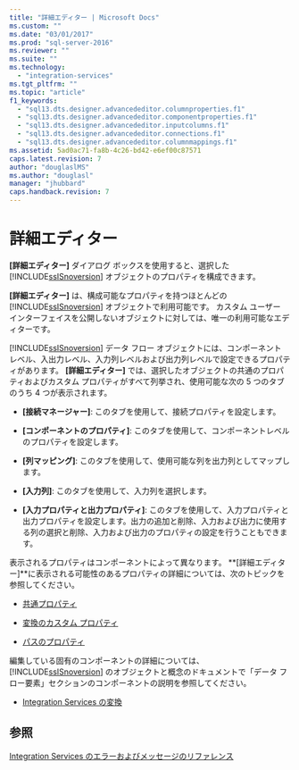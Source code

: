 ```yaml
---
title: "詳細エディター | Microsoft Docs"
ms.custom: ""
ms.date: "03/01/2017"
ms.prod: "sql-server-2016"
ms.reviewer: ""
ms.suite: ""
ms.technology: 
  - "integration-services"
ms.tgt_pltfrm: ""
ms.topic: "article"
f1_keywords: 
  - "sql13.dts.designer.advancededitor.columnproperties.f1"
  - "sql13.dts.designer.advancededitor.componentproperties.f1"
  - "sql13.dts.designer.advancededitor.inputcolumns.f1"
  - "sql13.dts.designer.advancededitor.connections.f1"
  - "sql13.dts.designer.advancededitor.columnmappings.f1"
ms.assetid: 5ad0ac71-fa8b-4c26-bd42-e6ef00c87571
caps.latest.revision: 7
author: "douglaslMS"
ms.author: "douglasl"
manager: "jhubbard"
caps.handback.revision: 7
---
```

# 詳細エディター
  **[詳細エディター]** ダイアログ ボックスを使用すると、選択した [!INCLUDE[ssISnoversion](../includes/ssisnoversion-md.md)] オブジェクトのプロパティを構成できます。  
  
 **[詳細エディター]** は、構成可能なプロパティを持つほとんどの [!INCLUDE[ssISnoversion](../includes/ssisnoversion-md.md)] オブジェクトで利用可能です。 カスタム ユーザー インターフェイスを公開しないオブジェクトに対しては、唯一の利用可能なエディターです。  
  
 [!INCLUDE[ssISnoversion](../includes/ssisnoversion-md.md)] データ フロー オブジェクトには、コンポーネント レベル、入出力レベル、入力列レベルおよび出力列レベルで設定できるプロパティがあります。 **[詳細エディター]** では、選択したオブジェクトの共通のプロパティおよびカスタム プロパティがすべて列挙され、使用可能な次の 5 つのタブのうち 4 つが表示されます。  
  
-   **[接続マネージャー]**: このタブを使用して、接続プロパティを設定します。  
  
-   **[コンポーネントのプロパティ]**: このタブを使用して、コンポーネントレベルのプロパティを設定します。  
  
-   **[列マッピング]**: このタブを使用して、使用可能な列を出力列としてマップします。  
  
-   **[入力列]**: このタブを使用して、入力列を選択します。  
  
-   **[入力プロパティと出力プロパティ]**: このタブを使用して、入力プロパティと出力プロパティを設定します。出力の追加と削除、入力および出力に使用する列の選択と削除、入力および出力のプロパティの設定を行うこともできます。  
  
 表示されるプロパティはコンポーネントによって異なります。 **[詳細エディター]**に表示される可能性のあるプロパティの詳細については、次のトピックを参照してください。  
  
-   [共通プロパティ](../Topic/Common%20Properties.md)  
  
-   [変換のカスタム プロパティ](../integration-services/data-flow/transformations/transformation-custom-properties.md)  
  
-   [パスのプロパティ](../Topic/Path%20Properties.md)  
  
 編集している固有のコンポーネントの詳細については、 [!INCLUDE[ssISnoversion](../includes/ssisnoversion-md.md)] のオブジェクトと概念のドキュメントで「データ フロー要素」セクションのコンポーネントの説明を参照してください。  
  
-   [Integration Services の変換](../integration-services/data-flow/transformations/integration-services-transformations.md)  
  
## 参照  
 [Integration Services のエラーおよびメッセージのリファレンス](../integration-services/integration-services-error-and-message-reference.md)  
  
  